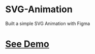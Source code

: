 # SVG-Animation
Built a simple SVG Animation with Figma

# <a href="https://festive-villani-66afc1.netlify.app/">See Demo</a>
